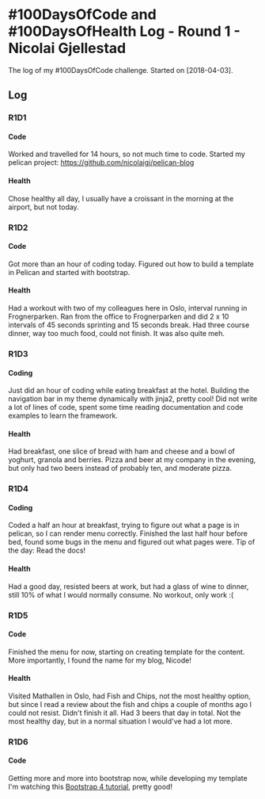 # #100DaysOfCode and #100DaysOfHealth Log - Round 1 - Nicolai Gjellestad

The log of my #100DaysOfCode challenge. Started on [2018-04-03].

## Log

### R1D1 
#### Code
Worked and travelled for 14 hours, so not much time to code. Started my pelican project: https://github.com/nicolaigj/pelican-blog

#### Health
Chose healthy all day, I usually have a croissant in the morning at the airport, but not today. 

### R1D2
#### Code
Got more than an hour of coding today. Figured out how to build a template in Pelican and started with bootstrap. 

#### Health
Had a workout with two of my colleagues here in Oslo, interval running in Frognerparken. Ran from the office to Frognerparken and did 2 x 10 intervals of 45 seconds sprinting and 15 seconds break. Had three course dinner, way too much food, could not finish. It was also quite meh. 

### R1D3
#### Coding
Just did an hour of coding while eating breakfast at the hotel. Building the navigation bar in my theme dynamically with jinja2, pretty cool! Did not write a lot of lines of code, spent some time reading documentation and code examples to learn the framework. 

#### Health
Had breakfast, one slice of bread with ham and cheese and a bowl of yoghurt, granola and berries. Pizza and beer at my company in the evening, but only had two beers instead of probably ten, and moderate pizza. 

### R1D4
#### Coding
Coded a half an hour at breakfast, trying to figure out what a page is in pelican, so I can render menu correctly. Finished the last half hour before bed, found some bugs in the menu and figured out what pages were. Tip of the day: Read the docs!

#### Health
Had a good day, resisted beers at work, but had a glass of wine to dinner, still 10% of what I would normally consume. No workout, only work :(

### R1D5
#### Code
Finished the menu for now, starting on creating template for the content. More importantly, I found the name for my blog, Nicode!

#### Health
Visited Mathallen in Oslo, had Fish and Chips, not the most healthy option, but since I read a review about the fish and chips a couple of months ago I could not resist. Didn't finish it all. Had 3 beers that day in total. Not the most healthy day, but in a normal situation I would've had a lot more.

### R1D6
#### Code
Getting more and more into bootstrap now, while developing my template I'm watching this [Bootstrap 4 tutorial](https://www.youtube.com/watch?v=hnCmSXCZEpU), pretty good!